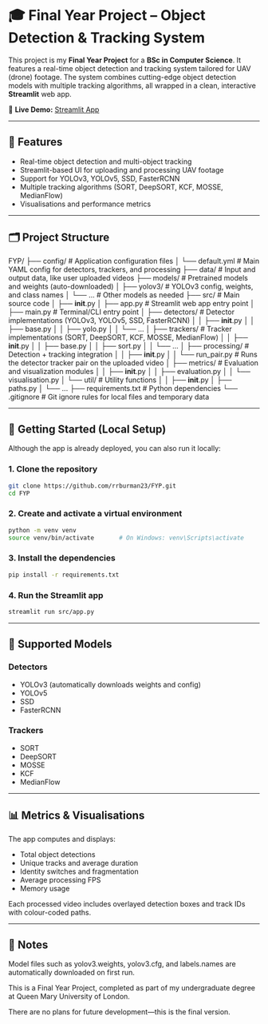 # 🎓 Final Year Project – Object Detection & Tracking System

This project is my **Final Year Project** for a **BSc in Computer Science**. It features a real-time object detection and tracking system tailored for UAV (drone) footage. The system combines cutting-edge object detection models with multiple tracking algorithms, all wrapped in a clean, interactive **Streamlit** web app.

🔗 **Live Demo:** [Streamlit App](https://deployment-url.streamlit.app)

---

## 🔧 Features

- Real-time object detection and multi-object tracking
- Streamlit-based UI for uploading and processing UAV footage
- Support for YOLOv3, YOLOv5, SSD, FasterRCNN
- Multiple tracking algorithms (SORT, DeepSORT, KCF, MOSSE, MedianFlow)
- Visualisations and performance metrics

---

## 🗂️ Project Structure

FYP/
├── config/                # Application configuration files
│   └── default.yml        # Main YAML config for detectors, trackers, and processing
├── data/                  # Input and output data, like user uploaded videos
├── models/                # Pretrained models and weights (auto-downloaded)
│   ├── yolov3/            # YOLOv3 config, weights, and class names
│   └── ...                # Other models as needed
├── src/                   # Main source code
│   ├── __init__.py
│   ├── app.py             # Streamlit web app entry point
│   ├── main.py            # Terminal/CLI entry point
│   ├── detectors/         # Detector implementations (YOLOv3, YOLOv5, SSD, FasterRCNN)
│   │   ├── __init__.py
│   │   ├── base.py
│   │   ├── yolo.py
│   │   └── ...
│   ├── trackers/          # Tracker implementations (SORT, DeepSORT, KCF, MOSSE, MedianFlow)
│   │   ├── __init__.py
│   │   ├── base.py
│   │   ├── sort.py
│   │   └── ...
│   ├── processing/        # Detection + tracking integration
│   │   ├── __init__.py
│   │   └── run_pair.py    # Runs the detector tracker pair on the uploaded video
│   ├── metrics/           # Evaluation and visualization modules
│   │   ├── __init__.py
│   │   ├── evaluation.py
│   │   └── visualisation.py
│   └── util/              # Utility functions
│   │   ├── __init__.py
│       ├── paths.py
│       └── ...
├── requirements.txt       # Python dependencies
└── .gitignore             # Git ignore rules for local files and temporary data

---

## 🚀 Getting Started (Local Setup)

Although the app is already deployed, you can also run it locally:

### 1. Clone the repository

```bash
git clone https://github.com/rrburman23/FYP.git
cd FYP
```

### 2. Create and activate a virtual environment

```bash
python -m venv venv
source venv/bin/activate       # On Windows: venv\Scripts\activate
```

### 3. Install the dependencies

```bash
pip install -r requirements.txt
```

### 4. Run the Streamlit app

```bash
streamlit run src/app.py
```

---

## 🤖 Supported Models

### Detectors

- YOLOv3 (automatically downloads weights and config)
- YOLOv5
- SSD
- FasterRCNN

### Trackers

- SORT
- DeepSORT
- MOSSE
- KCF
- MedianFlow

---

## 📊 Metrics & Visualisations

The app computes and displays:

- Total object detections
- Unique tracks and average duration
- Identity switches and fragmentation
- Average processing FPS
- Memory usage

Each processed video includes overlayed detection boxes and track IDs with colour-coded paths.

---

## 📌 Notes

Model files such as yolov3.weights, yolov3.cfg, and labels.names are automatically downloaded on first run.

This is a Final Year Project, completed as part of my undergraduate degree at Queen Mary University of London.

There are no plans for future development—this is the final version.
